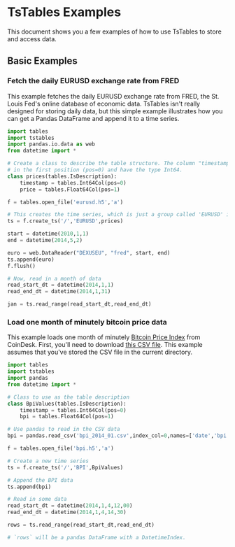 # TsTables Examples

This document shows you a few examples of how to use TsTables to store and access data.

## Basic Examples

### Fetch the daily EURUSD exchange rate from FRED

This example fetches the daily EURUSD exchange rate from FRED, the St. Louis Fed's online database
of economic data. TsTables isn't really designed for storing daily data, but this simple example 
illustrates how you can get a Pandas DataFrame and append it to a time series.

```python
import tables
import tstables
import pandas.io.data as web
from datetime import *

# Create a class to describe the table structure. The column "timestamp" is required, and must be
# in the first position (pos=0) and have the type Int64.
class prices(tables.IsDescription):
    timestamp = tables.Int64Col(pos=0)
    price = tables.Float64Col(pos=1)

f = tables.open_file('eurusd.h5','a')

# This creates the time series, which is just a group called 'EURUSD' in the root of the HDF5 file.
ts = f.create_ts('/','EURUSD',prices)

start = datetime(2010,1,1)
end = datetime(2014,5,2)

euro = web.DataReader("DEXUSEU", "fred", start, end)
ts.append(euro)
f.flush() 

# Now, read in a month of data
read_start_dt = datetime(2014,1,1)
read_end_dt = datetime(2014,1,31)

jan = ts.read_range(read_start_dt,read_end_dt)
```

### Load one month of minutely bitcoin price data

This example loads one month of minutely [Bitcoin Price Index](http://coindesk.com/price) from 
CoinDesk. First, you'll need to download 
[this CSV file](http://afiedler.github.io/tstables/bpi_2014_01.csv). This example assumes that you've
stored the CSV file in the current directory.

```python
import tables
import tstables
import pandas
from datetime import *

# Class to use as the table description
class BpiValues(tables.IsDescription):
    timestamp = tables.Int64Col(pos=0)
    bpi = tables.Float64Col(pos=1)

# Use pandas to read in the CSV data
bpi = pandas.read_csv('bpi_2014_01.csv',index_col=0,names=['date','bpi'],parse_dates=True)

f = tables.open_file('bpi.h5','a')

# Create a new time series
ts = f.create_ts('/','BPI',BpiValues)

# Append the BPI data
ts.append(bpi)

# Read in some data
read_start_dt = datetime(2014,1,4,12,00)
read_end_dt = datetime(2014,1,4,14,30)

rows = ts.read_range(read_start_dt,read_end_dt)

# `rows` will be a pandas DataFrame with a DatetimeIndex.
```
